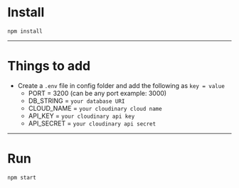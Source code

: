 # Install

`npm install`

---

# Things to add

- Create a `.env` file in config folder and add the following as `key = value`
  - PORT = 3200 (can be any port example: 3000)
  - DB_STRING = `your database URI`
  - CLOUD_NAME = `your cloudinary cloud name`
  - API_KEY = `your cloudinary api key`
  - API_SECRET = `your cloudinary api secret`

---

# Run

`npm start`
